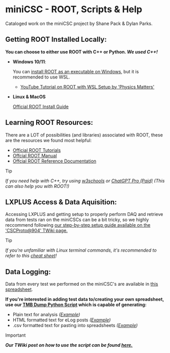 # miniCSC - ROOT, Scripts & Help
Cataloged work on the miniCSC project by Shane Pack & Dylan Parks. 

## Getting ROOT Installed Locally:

**You can choose to either use ROOT with C++ or Python. _We used C++!_**

* **Windows 10/11**:
  
    You can [install ROOT as an executable on Windows](https://root.cern/install/all_releases/), but it is recommended to use WSL.

    - [YouTube Tutorial on ROOT with WSL Setup by 'Physics Matters'](https://youtu.be/pmfM4Zq6OQU?si=UIo0tsXVN-lnjHhA)

* **Linux & MacOS**

    [Official ROOT Install Guide](https://root.cern/install/)

## Learning ROOT Resources:

There are a LOT of possibilities (and libraries) associated with ROOT, these are the resources we found most helpful:

  - [Official ROOT Tutorials](https://root.cern/doc/master/group__Tutorials.html)
  - [Offcial ROOT Manual](https://root.cern/manual/functional_parts/)
  - [Offcial ROOT Reference Documentation](https://root.cern/doc/master/index.html)


  > [!TIP]
  >  _If you need help with C++, try using [w3schools](https://www.w3schools.com/cpp/default.asp) or [ChatGPT Pro (Paid)](https://chat.openai.com/) (This can also help you with ROOT!)_

## LXPLUS Access & Data Aquisition:

  Accessing LXPLUS and getting setup to properly perform DAQ and retrieve data from tests ran on the miniCSCs can be a bit tricky, 
  so we highly reccommend following [our step-by-step setup guide available on the 'CSCProto@904' TWiki page.](https://twiki.cern.ch/twiki/bin/view/CMS/DAQminiCSC)

  > [!TIP]
  >  _If you're unfamiliar with Linux terminal commands, it's recommended to refer to this [cheat sheet](https://www.guru99.com/linux-commands-cheat-sheet.html)!_

## Data Logging:

  Data from every test we performed on the miniCSC's are available in [this spreadsheet](https://docs.google.com/spreadsheets/d/1zSMEwGt_I1K-cLdwoXqq-PGu8aNxlSe0PZry_535MEk/edit?usp=sharing).

  **If you're interested in adding test data to/creating your own spreadsheet, use our [TMB Dump Python Script](https://github.com/shanepack/miniCSC/blob/main/tmb_dump_script.py) which is capable of generating:**
  
  - Plain text for analysis _([Example]())_ <!-- TODO: Add example .txt somewhere lol -->
  - HTML formatted text for eLog posts _([Example]())_ <!-- TODO: Add example .txt somewhere lol -->
  - .csv formatted text for pasting into spreadsheets _([Example]())_ <!-- TODO: Add example .txt somewhere lol -->

  > [!IMPORTANT]
  > **_Our TWiki post on how to use the script can be found [here.]()_** <!-- Make TWiki for TMB_DUMP_SCRIPT.PY-->
  
